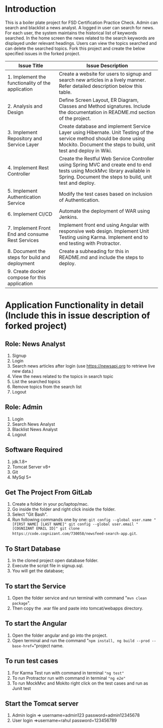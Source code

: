 # Introduction
This is a boiler plate project for FSD Certification Practice Check. Admin can search and blacklist a news analyst. A logged in user can search for news. For each user, the system maintains the historical list of keywords searched. In the home screen the news related to the search keywords are displayed under relevant headings. Users can view the topics searched and can delete the searched topics. Fork this project and create the below specified issues in the forked project.

| **Issue Title** | **Issue Description** |
|-----------|-------------------|
| 1. Implement the functionality of the application | Create a website for users to signup and search new articles in a lively manner. Refer detailed description below this table. |
| 2. Analysis and Design | Define Screen Layout, ER Diagram, Classes and Method signatures. Include the documentation in README.md section of the project. |
| 3. Implement Repository and Service Layer | Create database and implement Service Layer using Hibernate. Unit Testing of the service method should be done using Mockito. Document the steps to build, unit test and deploy in Wiki. |
| 4. Implement Rest Controller | Create the Restful Web Service Controller using Spring MVC and create end to end tests using MockMvc library available in Spring. Document the steps to build, unit test and deploy. |
| 5. Implement Authentication Service | Modify the test cases based on inclusion of Authentication. |
| 6. Implement CI/CD | Automate the deployment of WAR using Jenkins. |
| 7. Implement Front End and consume Rest Services | Implement front end using Angular with responsive web design. Implement Unit Testing using Karma. Implement end to end testing with Protractor. |
| 8. Document the steps for build and deployment | Create a subheading for this in README.md and include the steps to deploy. |
| 9. Create docker compose for this application | |

# Application Functionality in detail (Include this in issue description of forked project)

## Role: News Analyst
1. Signup
2. Login
3. Search news articles after login (use https://newsapi.org to retrieve live new data.)
4. View the news related to the topics in search topic
5. List the searched topics
6. Remove topics from the search list
7. Logout

## Role: Admin
1. Login
2. Search News Analyst
3. Blacklist News Analyst
4. Logout


## Software Required
1. jdk.1.8+
2. Tomcat Server v8+
3. Git
4. MySql 5+

## Get The Project From GitLab
1. Create a folder in your pc/laptop/mac.
2. Go inside the folder and right click inside the folder.
3. Select "Git Bash".
4. Run following commands one by one:
        `git config --global user.name "[FIRST NAME] [LAST NAME]"
        git config --global user.email "[COGNIZANT EMAIL ID]"
        git clone https://code.cognizant.com/730058/newsfeed-search-app.git`.
       

## To Start Database
1. In the cloned project open database folder.
2. Execute the script file in  signup.sql.
3. You will get the database;

## To start the Service
1. Open the folder service and run terminal with command "`mvn clean package`".
2. Then copy the .war file and paste into tomcat/webapps directory.

## To start the Angular
1. Open the folder angular and go into the project.
2. Open terminal and run the command "`npm install, ng build --prod --base-href=`"project name.

## To run test cases
1. For Karma Test run with command in terminal
      `"ng test"`
2. To run Protractor run with command in terminal
      `"ng e2e"`
3. To run MockMvc and Mokito 
        right click on the test cases and run as Junit test

## Start the Tomcat server
1. Admin login => username=admin123
                 password=admin12345678
2. User login =>username=rahul password=123456789
